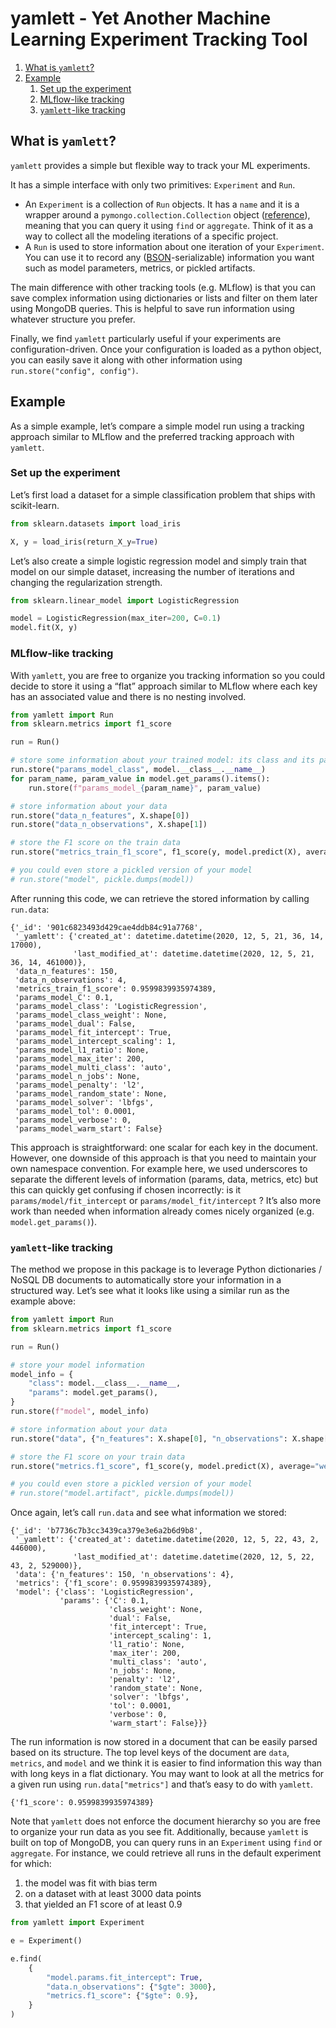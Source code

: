 # yamlett - Yet Another Machine Learning Experiment Tracking Tool

1.  [What is `yamlett`?](#what-is-yamlett)
2.  [Example](#example)
    1.  [Set up the experiment](#set-up-experiment)
    2.  [MLflow-like tracking](#mlflow-like-tracking)
    3.  [`yamlett`-like tracking](#yamlett-like-tracking)


<a id="what-is-yamlett"></a>

## What is `yamlett`?

`yamlett` provides a simple but flexible way to track your ML experiments.

It has a simple interface with only two primitives: `Experiment` and `Run`.

-   An `Experiment` is a collection of `Run` objects. It has a `name` and it is a wrapper around a `pymongo.collection.Collection` object ([reference](https://pymongo.readthedocs.io/en/stable/api/pymongo/collection.html#pymongo.collection.Collection)), meaning that you can query it using `find` or `aggregate`. Think of it as a way to collect all the modeling iterations of a specific project.
-   A `Run` is used to store information about one iteration of your `Experiment`. You can use it to record any ([BSON](http://bsonspec.org)-serializable) information you want such as model parameters, metrics, or pickled artifacts.

The main difference with other tracking tools (e.g. MLflow) is that you can save complex information using dictionaries or lists and filter on them later using MongoDB queries. This is helpful to save run information using whatever structure you prefer.

Finally, we find `yamlett` particularly useful if your experiments are configuration-driven. Once your configuration is loaded as a python object, you can easily save it along with other information using `run.store("config", config")`.


<a id="example"></a>

## Example

As a simple example, let&rsquo;s compare a simple model run using a tracking approach similar to MLflow and the preferred tracking approach with `yamlett`.


<a id="set-up-experiment"></a>

### Set up the experiment

Let&rsquo;s first load a dataset for a simple classification problem that ships with scikit-learn.

```python
from sklearn.datasets import load_iris

X, y = load_iris(return_X_y=True)
```

Let&rsquo;s also create a simple logistic regression model and simply train that model on our simple dataset, increasing the number of iterations and changing the regularization strength.

```python
from sklearn.linear_model import LogisticRegression

model = LogisticRegression(max_iter=200, C=0.1)
model.fit(X, y)
```


<a id="mlflow-like-tracking"></a>

### MLflow-like tracking

With `yamlett`, you are free to organize you tracking information so you could decide to store it using a &ldquo;flat&rdquo; approach similar to MLflow where each key has an associated value and there is no nesting involved.

```python
from yamlett import Run
from sklearn.metrics import f1_score

run = Run()

# store some information about your trained model: its class and its parameters
run.store("params_model_class", model.__class__.__name__)
for param_name, param_value in model.get_params().items():
    run.store(f"params_model_{param_name}", param_value)

# store information about your data
run.store("data_n_features", X.shape[0])
run.store("data_n_observations", X.shape[1])

# store the F1 score on the train data
run.store("metrics_train_f1_score", f1_score(y, model.predict(X), average="weighted"))

# you could even store a pickled version of your model
# run.store("model", pickle.dumps(model))
```

After running this code, we can retrieve the stored information by calling `run.data`:

    {'_id': '901c6823493d429cae4ddb84c91a7768',
     '_yamlett': {'created_at': datetime.datetime(2020, 12, 5, 21, 36, 14, 17000),
                  'last_modified_at': datetime.datetime(2020, 12, 5, 21, 36, 14, 461000)},
     'data_n_features': 150,
     'data_n_observations': 4,
     'metrics_train_f1_score': 0.9599839935974389,
     'params_model_C': 0.1,
     'params_model_class': 'LogisticRegression',
     'params_model_class_weight': None,
     'params_model_dual': False,
     'params_model_fit_intercept': True,
     'params_model_intercept_scaling': 1,
     'params_model_l1_ratio': None,
     'params_model_max_iter': 200,
     'params_model_multi_class': 'auto',
     'params_model_n_jobs': None,
     'params_model_penalty': 'l2',
     'params_model_random_state': None,
     'params_model_solver': 'lbfgs',
     'params_model_tol': 0.0001,
     'params_model_verbose': 0,
     'params_model_warm_start': False}

This approach is straightforward: one scalar for each key in the document. However, one downside of this approach is that you need to maintain your own namespace convention. For example here, we used underscores to separate the different levels of information (params, data, metrics, etc) but this can quickly get confusing if chosen incorrectly: is it `params/model/fit_intercept` or `params/model_fit/intercept` ? It&rsquo;s also more work than needed when information already comes nicely organized (e.g. `model.get_params()`).


<a id="yamlett-like-tracking"></a>

### `yamlett`-like tracking

The method we propose in this package is to leverage Python dictionaries / NoSQL DB documents to automatically store your information in a structured way. Let&rsquo;s see what it looks like using a similar run as the example above:

```python
from yamlett import Run
from sklearn.metrics import f1_score

run = Run()

# store your model information
model_info = {
    "class": model.__class__.__name__,
    "params": model.get_params(),
}
run.store(f"model", model_info)

# store information about your data
run.store("data", {"n_features": X.shape[0], "n_observations": X.shape[1]})

# store the F1 score on your train data
run.store("metrics.f1_score", f1_score(y, model.predict(X), average="weighted"))

# you could even store a pickled version of your model
# run.store("model.artifact", pickle.dumps(model))
```

Once again, let&rsquo;s call `run.data` and see what information we stored:

    {'_id': 'b7736c7b3cc3439ca379e3e6a2b6d9b8',
     '_yamlett': {'created_at': datetime.datetime(2020, 12, 5, 22, 43, 2, 446000),
                  'last_modified_at': datetime.datetime(2020, 12, 5, 22, 43, 2, 529000)},
     'data': {'n_features': 150, 'n_observations': 4},
     'metrics': {'f1_score': 0.9599839935974389},
     'model': {'class': 'LogisticRegression',
               'params': {'C': 0.1,
                          'class_weight': None,
                          'dual': False,
                          'fit_intercept': True,
                          'intercept_scaling': 1,
                          'l1_ratio': None,
                          'max_iter': 200,
                          'multi_class': 'auto',
                          'n_jobs': None,
                          'penalty': 'l2',
                          'random_state': None,
                          'solver': 'lbfgs',
                          'tol': 0.0001,
                          'verbose': 0,
                          'warm_start': False}}}

The run information is now stored in a document that can be easily parsed based on its structure. The top level keys of the document are `data`, `metrics`, and `model` and we think it is easier to find information this way than with long keys in a flat dictionary. You may want to look at all the metrics for a given run using `run.data["metrics"]` and that&rsquo;s easy to do with `yamlett`.

    {'f1_score': 0.9599839935974389}

Note that `yamlett` does not enforce the document hierarchy so you are free to organize your run data as you see fit. Additionally, because `yamlett` is built on top of MongoDB, you can query runs in an `Experiment` using `find` or `aggregate`. For instance, we could retrieve all runs in the default experiment for which:

1.  the model was fit with bias term
2.  on a dataset with at least 3000 data points
3.  that yielded an F1 score of at least 0.9

```python
from yamlett import Experiment

e = Experiment()

e.find(
    {
        "model.params.fit_intercept": True,
        "data.n_observations": {"$gte": 3000},
        "metrics.f1_score": {"$gte": 0.9},
    }
)
```
